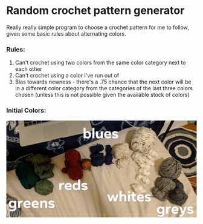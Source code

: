 # Random crochet pattern generator

Really really simple program to choose a crochet pattern for me to follow,
given some basic rules about alternating colors.

### Rules:
1.  Can't crochet using two colors from the same color category next to each
    other
2.  Can't crochet using a color I've run out of
3.  Bias towards newness - there's a .75 chance that the next color will be
    in a different color category from the categories of the last three colors 
    chosen (unless this is not possible given the available stock of colors)

### Initial Colors:
![alt text](colors.jpg "Colors")

